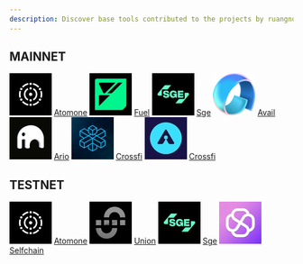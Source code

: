 ```yaml
---
description: Discover base tools contributed to the projects by ruangnode team.
---
```

## MAINNET
<img src="https://raw.githubusercontent.com/ruangnode/cosmos-images/main/logos/atomone.png" alt="" data-size="line"> [Atomone](mainnet/atomone/)
<img src="https://raw.githubusercontent.com/ruangnode/cosmos-images/main/logos/fuelsequencer.png" alt="" data-size="line"> [Fuel](mainnet/fuelsequencer/)
<img src="https://raw.githubusercontent.com/ruangnode/cosmos-images/main/logos/sge.png" alt="" data-size="line"> [Sge](mainnet/sge/)
<img src="https://raw.githubusercontent.com/ruangnode/cosmos-images/main/logos/avail.png" alt="" data-size="line"> [Avail](mainnet/avail/)
<img src="https://raw.githubusercontent.com/ruangnode/cosmos-images/main/logos/ario.png" alt="" data-size="line"> [Ario](mainnet/ar-io/)
<img src="https://raw.githubusercontent.com/ruangnode/cosmos-images/main/logos/crossfid.png" alt="" data-size="line"> [Crossfi](mainnet/crossfid/)
<img src="https://raw.githubusercontent.com/ruangnode/cosmos-images/main/logos/arkeo.png" alt="" data-size="line"> [Crossfi](mainnet/arkeo/)

## TESTNET
<img src="https://raw.githubusercontent.com/ruangnode/cosmos-images/main/logos/atomone.png" alt="" data-size="line"> [Atomone](testnet/atomone/)
<img src="https://raw.githubusercontent.com/ruangnode/cosmos-images/main/logos/union.png" alt="" data-size="line"> [Union](testnet/union/)
<img src="https://raw.githubusercontent.com/ruangnode/cosmos-images/main/logos/sge.png" alt="" data-size="line"> [Sge](testnet/sge/)
<img src="https://raw.githubusercontent.com/ruangnode/cosmos-images/main/logos/selfchain.png" alt="" data-size="line"> [Selfchain](testnet/selfchain/)
